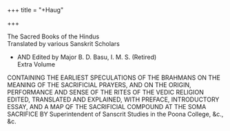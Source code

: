 +++
title = "+Haug"

+++

The Sacred Books of the Hindus  
Translated by various Sanskrit Scholars  
- AND Edited by Major B. D. Basu, I. M. S. (Retired)    
Extra Volume  

CONTAINING THE 
EARLIEST SPECULATIONS OF THE BRAHMANS ON THE 
MEANING OF THE SACRIFICIAL PRAYERS, 
AND ON 
THE ORIGIN, PERFORMANCE AND SENSE OF THE 
RITES OF THE VEDIC RELIGION 
EDITED, TRANSLATED AND EXPLAINED, WITH PREFACE, INTRODUCTORY ESSAY, AND A MAP QF THE SACRIFICIAL COMPOUND AT THE SOMA SACRIFICE 
BY 
Superintendent of Sanscrit Studies in the Poona College, &c., &c. 

